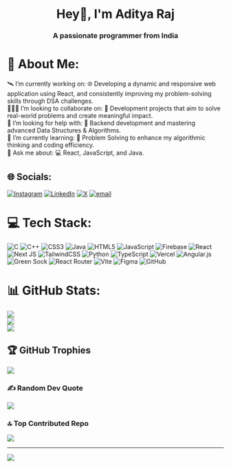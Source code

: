 <h1 align="center">Hey👋, I'm Aditya Raj</h1>
<h3 align="center">A passionate programmer from India</h3>

# 💫 About Me:
🛰️ I’m currently working on: 🌐 Developing a dynamic and responsive web application using React, and consistently improving my problem-solving skills through DSA challenges.  <br>🧑‍🤝‍🧑 I’m looking to collaborate on: 🤝 Development projects that aim to solve real-world problems and create meaningful impact.  <br>🤝 I’m looking for help with: 🧠 Backend development and mastering advanced Data Structures & Algorithms.  <br>🌱 I’m currently learning: 🧩 Problem Solving to enhance my algorithmic thinking and coding efficiency.  <br>💬 Ask me about: 💻 React, JavaScript, and Java.  <br>


## 🌐 Socials:
[![Instagram](https://img.shields.io/badge/Instagram-%23E4405F.svg?logo=Instagram&logoColor=white)](https://instagram.com/saditya_27) [![LinkedIn](https://img.shields.io/badge/LinkedIn-%230077B5.svg?logo=linkedin&logoColor=white)](https://linkedin.com/in/adityar27) [![X](https://img.shields.io/badge/X-black.svg?logo=X&logoColor=white)](https://x.com/saditya_27) [![email](https://img.shields.io/badge/Email-D14836?logo=gmail&logoColor=white)](mailto:adityasahil24@gmail.com) 

# 💻 Tech Stack:
![C](https://img.shields.io/badge/c-%2300599C.svg?style=plastic&logo=c&logoColor=white) ![C++](https://img.shields.io/badge/c++-%2300599C.svg?style=plastic&logo=c%2B%2B&logoColor=white) ![CSS3](https://img.shields.io/badge/css3-%231572B6.svg?style=plastic&logo=css3&logoColor=white) ![Java](https://img.shields.io/badge/java-%23ED8B00.svg?style=plastic&logo=openjdk&logoColor=white) ![HTML5](https://img.shields.io/badge/html5-%23E34F26.svg?style=plastic&logo=html5&logoColor=white) ![JavaScript](https://img.shields.io/badge/javascript-%23323330.svg?style=plastic&logo=javascript&logoColor=%23F7DF1E) ![Firebase](https://img.shields.io/badge/firebase-%23039BE5.svg?style=plastic&logo=firebase) ![React](https://img.shields.io/badge/react-%2320232a.svg?style=plastic&logo=react&logoColor=%2361DAFB) ![Next JS](https://img.shields.io/badge/Next-black?style=plastic&logo=next.js&logoColor=white) ![TailwindCSS](https://img.shields.io/badge/tailwindcss-%2338B2AC.svg?style=plastic&logo=tailwind-css&logoColor=white) ![Python](https://img.shields.io/badge/python-3670A0?style=plastic&logo=python&logoColor=ffdd54) ![TypeScript](https://img.shields.io/badge/typescript-%23007ACC.svg?style=plastic&logo=typescript&logoColor=white) ![Vercel](https://img.shields.io/badge/vercel-%23000000.svg?style=plastic&logo=vercel&logoColor=white) ![Angular.js](https://img.shields.io/badge/angular.js-%23E23237.svg?style=plastic&logo=angularjs&logoColor=white) ![Green Sock](https://img.shields.io/badge/green%20sock-88CE02?style=plastic&logo=greensock&logoColor=white) ![React Router](https://img.shields.io/badge/React_Router-CA4245?style=plastic&logo=react-router&logoColor=white) ![Vite](https://img.shields.io/badge/vite-%23646CFF.svg?style=plastic&logo=vite&logoColor=white) ![Figma](https://img.shields.io/badge/figma-%23F24E1E.svg?style=plastic&logo=figma&logoColor=white) ![GitHub](https://img.shields.io/badge/github-%23121011.svg?style=plastic&logo=github&logoColor=white)
# 📊 GitHub Stats:
![](https://github-readme-stats.vercel.app/api?username=27adityasahil&theme=dark&hide_border=false&include_all_commits=false&count_private=false)<br/>
![](https://nirzak-streak-stats.vercel.app/?user=27adityasahil&theme=dark&hide_border=false)<br/>
![](https://github-readme-stats.vercel.app/api/top-langs/?username=27adityasahil&theme=dark&hide_border=false&include_all_commits=false&count_private=false&layout=compact)

## 🏆 GitHub Trophies
![](https://github-profile-trophy.vercel.app/?username=27adityasahil&theme=radical&no-frame=false&no-bg=true&margin-w=4)

### ✍️ Random Dev Quote
![](https://quotes-github-readme.vercel.app/api?type=horizontal&theme=radical)

### 🔝 Top Contributed Repo
![](https://github-contributor-stats.vercel.app/api?username=27adityasahil&limit=5&theme=dark&combine_all_yearly_contributions=true)

---
[![](https://visitcount.itsvg.in/api?id=27adityasahil&icon=0&color=0)](https://visitcount.itsvg.in)

<!-- Proudly created with GPRM ( https://gprm.itsvg.in ) -->
